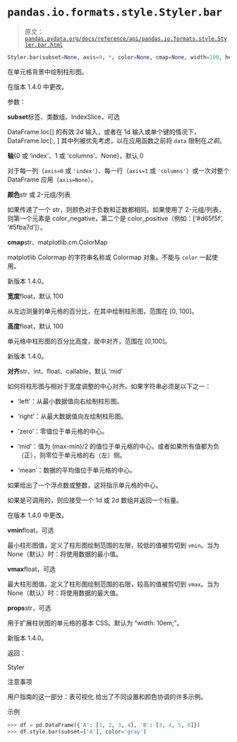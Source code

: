 # `pandas.io.formats.style.Styler.bar`

> 原文：[`pandas.pydata.org/docs/reference/api/pandas.io.formats.style.Styler.bar.html`](https://pandas.pydata.org/docs/reference/api/pandas.io.formats.style.Styler.bar.html)

```py
Styler.bar(subset=None, axis=0, *, color=None, cmap=None, width=100, height=100, align='mid', vmin=None, vmax=None, props='width: 10em;')
```

在单元格背景中绘制柱形图。

在版本 1.4.0 中更改。

参数：

**subset**标签、类数组、IndexSlice，可选

DataFrame.loc[<subset>] 的有效 2d 输入，或者在 1d 输入或单个键的情况下，DataFrame.loc[:, <subset>] 其中列被优先考虑，以在应用函数之前将 `data` 限制在*之前*。

**轴**{0 或 ‘index’、1 或 ‘columns’、None}，默认 0

对于每一列（`axis=0` 或 `'index'`）、每一行（`axis=1` 或 `'columns'`）或一次对整个 DataFrame 应用（`axis=None`）。

**颜色**str 或 2-元组/列表

如果传递了一个 str，则颜色对于负数和正数都相同。如果使用了 2-元组/列表，则第一个元素是 color_negative，第二个是 color_positive（例如：[‘#d65f5f’, ‘#5fba7d’]）。

**cmap**str、matplotlib.cm.ColorMap

matplotlib Colormap 的字符串名称或 Colormap 对象。不能与 `color` 一起使用。

新版本 1.4.0。

**宽度**float，默认 100

从左边测量的单元格的百分比，在其中绘制柱形图，范围在 [0, 100]。

**高度**float，默认 100

单元格中柱形图的百分比高度，居中对齐，范围在 [0,100]。

新版本 1.4.0。

**对齐**str、int、float、callable，默认 ‘mid’

如何将柱形图与相对于宽度调整的中心对齐。如果字符串必须是以下之一：

+   ‘left’：从最小数据值向右绘制柱形图。

+   ‘right’：从最大数据值向左绘制柱形图。

+   ‘zero’：零值位于单元格的中心。

+   ‘mid’：值为 (max-min)/2 的值位于单元格的中心，或者如果所有值都为负（正），则零位于单元格的右（左）侧。

+   ‘mean’：数据的平均值位于单元格的中心。

如果给出了一个浮点数或整数，这将指示单元格的中心。

如果是可调用的，则应接受一个 1d 或 2d 数组并返回一个标量。

在版本 1.4.0 中更改。

**vmin**float，可选

最小柱形图值，定义了柱形图绘制范围的左限，较低的值被剪切到 `vmin`。当为 None（默认）时：将使用数据的最小值。

**vmax**float，可选

最大柱形图值，定义了柱形图绘制范围的右限，较高的值被剪切到 `vmax`。当为 None（默认）时：将使用数据的最大值。

**props**str，可选

用于扩展柱状图的单元格的基本 CSS。默认为 “width: 10em;”。

新版本 1.4.0。

返回：

Styler

注意事项

用户指南的这一部分：表可视化 给出了不同设置和颜色协调的许多示例。

示例

```py
>>> df = pd.DataFrame({'A': [1, 2, 3, 4], 'B': [3, 4, 5, 6]})
>>> df.style.bar(subset=['A'], color='gray') 
```
